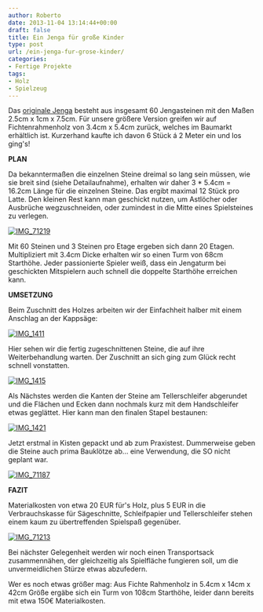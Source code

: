 ```yaml
---
author: Roberto
date: 2013-11-04 13:14:44+00:00
draft: false
title: Ein Jenga für große Kinder
type: post
url: /ein-jenga-fur-grose-kinder/
categories:
- Fertige Projekte
tags:
- Holz
- Spielzeug
---
```


Das [originale Jenga](http://de.wikipedia.org/wiki/Jenga) besteht aus insgesamt 60 Jengasteinen mit den Maßen 2.5cm x 1cm x 7.5cm. Für unsere größere Version greifen wir auf Fichtenrahmenholz von 3.4cm x 5.4cm zurück, welches im Baumarkt erhältlich ist. Kurzerhand kaufte ich davon 6 Stück á 2 Meter ein und los ging's!<!-- more -->

**PLAN**

Da bekanntermaßen die einzelnen Steine dreimal so lang sein müssen, wie sie breit sind (siehe Detailaufnahme), erhalten wir daher 3 * 5.4cm = 16.2cm Länge für die einzelnen Steine. Das ergibt maximal 12 Stück pro Latte. Den kleinen Rest kann man geschickt nutzen, um Astlöcher oder Ausbrüche wegzuschneiden, oder zumindest in die Mitte eines Spielsteines zu verlegen.

[![IMG_71219](/wp-content/uploads/2013/09/IMG_71219-300x224.jpg)
](/wp-content/uploads/2013/09/IMG_71219.jpg)

Mit 60 Steinen und 3 Steinen pro Etage ergeben sich dann 20 Etagen. Multipliziert mit 3.4cm Dicke erhalten wir so einen Turm von 68cm Starthöhe. Jeder passionierte Spieler weiß, dass ein Jengaturm bei geschickten Mitspielern auch schnell die doppelte Starthöhe erreichen kann.

**UMSETZUNG**

Beim Zuschnitt des Holzes arbeiten wir der Einfachheit halber mit einem Anschlag an der Kappsäge:

[![IMG_1411](/wp-content/uploads/2013/09/IMG_1411-300x199.jpg)
](/wp-content/uploads/2013/09/IMG_1411.jpg)

Hier sehen wir die fertig zugeschnittenen Steine, die auf ihre Weiterbehandlung warten. Der Zuschnitt an sich ging zum Glück recht schnell vonstatten.

[![IMG_1415](/wp-content/uploads/2013/09/IMG_1415-300x199.jpg)
](/wp-content/uploads/2013/09/IMG_1415.jpg)

Als Nächstes werden die Kanten der Steine am Tellerschleifer abgerundet und die Flächen und Ecken dann nochmals kurz mit dem Handschleifer etwas geglättet. Hier kann man den finalen Stapel bestaunen:

[![IMG_1421](/wp-content/uploads/2013/09/IMG_1421-225x300.jpg)
](/wp-content/uploads/2013/09/IMG_1421.jpg)

Jetzt erstmal in Kisten gepackt und ab zum Praxistest. Dummerweise geben die Steine auch prima Bauklötze ab... eine Verwendung, die SO nicht geplant war.

[![IMG_71187](/wp-content/uploads/2013/09/IMG_71187-300x300.jpg)
](/wp-content/uploads/2013/09/IMG_71187.jpg)

**FAZIT**

Materialkosten von etwa 20 EUR für's Holz, plus 5 EUR in die Verbrauchskasse für Sägeschnitte, Schleifpapier und Tellerschleifer stehen einem kaum zu übertreffenden Spielspaß gegenüber.

[![IMG_71213](/wp-content/uploads/2013/09/IMG_71213-199x300.jpg)
](/wp-content/uploads/2013/09/IMG_71213.jpg)

Bei nächster Gelegenheit werden wir noch einen Transportsack zusammennähen, der gleichzeitig als Spielfläche fungieren soll, um die unvermeidlichen Stürze etwas abzufedern.

Wer es noch etwas größer mag: Aus Fichte Rahmenholz in 5.4cm x 14cm x 42cm Größe ergäbe sich ein Turm von 108cm Starthöhe, leider dann bereits mit etwa 150€ Materialkosten.
